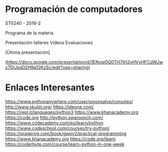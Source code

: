 # Programación de computadores
ST0240 - 
2016-2

Programa de la materia

Presentación
talleres
Videos
Evaluaciones


[Última presentación]

(https://docs.google.com/presentation/d/1ENvqi0Q0TH7tH2vHVyHFCdWJwx7DlJsqD2H9a12KzSc/edit?usp=sharing)

# Enlaces Interesantes

https://www.pythonanywhere.com/user/smonsalve/consoles/
http://www.skulpt.org/
https://ideone.com/
https://repl.it/languages/python3
https://www.khanacademy.org
https://code.org
http://python.swaroopch.com/
https://www.codecademy.com/es/learn/python
https://www.codeschool.com/courses/try-python/
https://pragprog.com/book/gwpy2/practical-programming
https://www.khanacademy.org
https://code.org/learn
https://coderbyte.com/course/learn-python-in-one-week
